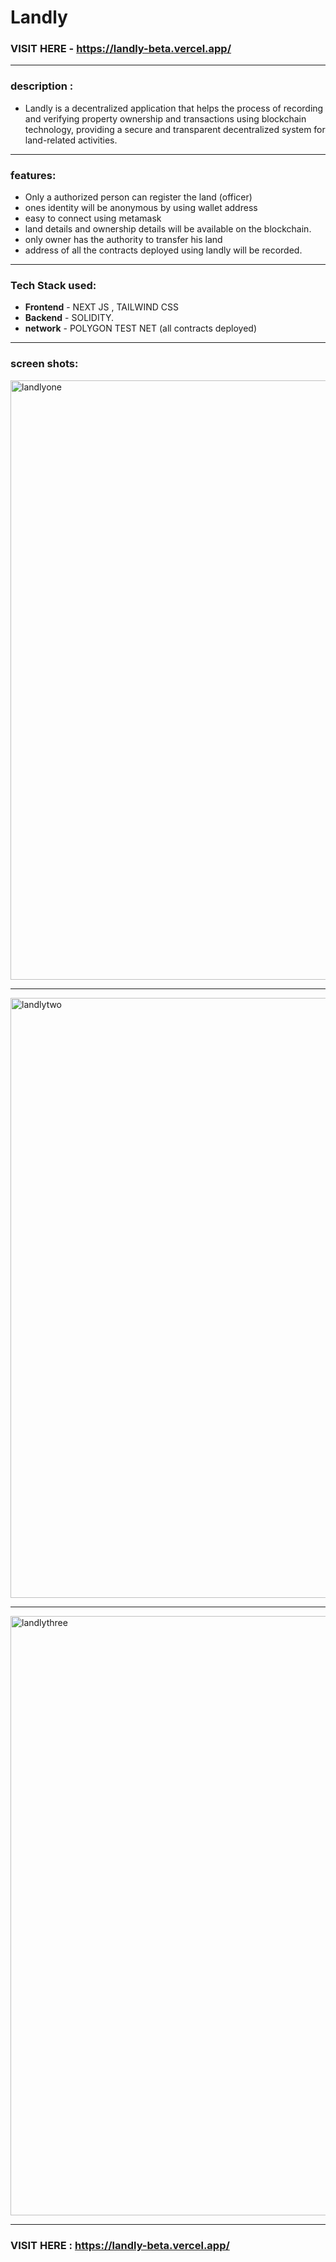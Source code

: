 # Landly 

### VISIT HERE - https://landly-beta.vercel.app/

-----------------------------------------------------------------------------------------------------------------------------------------------

### description :
- Landly is a decentralized application that helps the process of recording and verifying property ownership and transactions using blockchain technology, providing a secure and transparent decentralized system for land-related activities.

-----------------------------------------------------------------------------------------------------------------------------------------------------

### features:
- Only a authorized person can register the land (officer)
- ones identity will be anonymous by using wallet address
- easy to connect using metamask
- land details and ownership details will be available on the blockchain.
- only owner has the authority to transfer his land
- address of all the contracts deployed using landly will be recorded.

----------------------------------------------------------------------------------------------------------------------------------------------------------

### Tech Stack used:
- **Frontend** - NEXT JS , TAILWIND CSS
- **Backend** - SOLIDITY.
- **network** - POLYGON TEST NET (all contracts deployed) 

------------------------------------------------------------------------------------------------------------------------------------------------------------

### screen shots:

<img width="959" alt="landlyone" src="https://github.com/karthik123karthik/Landly/assets/84716922/7e6b0a6b-ced7-4f71-a1e1-aeb37901ade5">

------------------------------------------------------------------------------------------------------------------------------------------------------------
<img width="960" alt="landlytwo" src="https://github.com/karthik123karthik/Landly/assets/84716922/f1d4551f-f14b-4fa0-b098-f47ef053dfa1">

---------------------------------------------------------------------------------------------------------------------------------------------------------------
<img width="959" alt="landlythree" src="https://github.com/karthik123karthik/Landly/assets/84716922/346724d9-ad2d-444b-9f53-1fac130f68a8">

---------------------------------------------------------------------------------------------------------------------------------------------------------------

### VISIT HERE : https://landly-beta.vercel.app/




